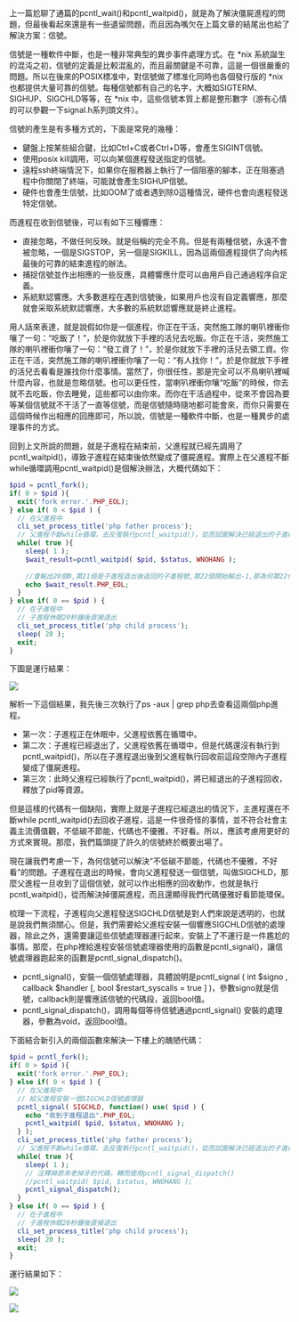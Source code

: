 上一篇尬聊了通篇的pcntl_wait()和pcntl_waitpid()，就是為了解決僵屍進程的問題，但最後看起來還是有一些遺留問題，而且因為嘴欠在上篇文章的結尾出也給了解決方案：信號。

信號是一種軟件中斷，也是一種非常典型的異步事件處理方式。在 *nix 系統誕生的混沌之初，信號的定義是比較混亂的，而且最關鍵是不可靠，這是一個很嚴重的問題。所以在後來的POSIX標准中，對信號做了標准化同時也各個發行版的 *nix 也都提供大量可靠的信號。每種信號都有自己的名字，大概如SIGTERM、SIGHUP、SIGCHLD等等，在 *nix 中，這些信號本質上都是整形數字（游有心情的可以參觀一下signal.h系列頭文件）。

信號的產生是有多種方式的，下面是常見的幾種：
- 鍵盤上按某些組合鍵，比如Ctrl+C或者Ctrl+D等，會產生SIGINT信號。
- 使用posix kill調用，可以向某個進程發送指定的信號。
- 遠程ssh終端情況下，如果你在服務器上執行了一個阻塞的腳本，正在阻塞過程中你關閉了終端，可能就會產生SIGHUP信號。
- 硬件也會產生信號，比如OOM了或者遇到除0這種情況，硬件也會向進程發送特定信號。

而進程在收到信號後，可以有如下三種響應：
- 直接忽略，不做任何反映。就是俗稱的完全不鳥。但是有兩種信號，永遠不會被忽略，一個是SIGSTOP，另一個是SIGKILL，因為這兩個進程提供了向內核最後的可靠的結束進程的辦法。
- 捕捉信號並作出相應的一些反應，具體響應什麼可以由用戶自己通過程序自定義。
- 系統默認響應。大多數進程在遇到信號後，如果用戶也沒有自定義響應，那麼就會采取系統默認響應，大多數的系統默認響應就是終止進程。

用人話來表達，就是說假如你是一個進程，你正在干活，突然施工隊的喇叭裡衝你嚷了一句：“吃飯了！”，於是你就放下手裡的活兒去吃飯。你正在干活，突然施工隊的喇叭裡衝你嚷了一句：“發工資了！”，於是你就放下手裡的活兒去領工資。你正在干活，突然施工隊的喇叭裡衝你嚷了一句：“有人找你！”，於是你就放下手裡的活兒去看看是誰找你什麼事情。當然了，你很任性，那是完全可以不鳥喇叭裡喊什麼內容，也就是忽略信號。也可以更任性，當喇叭裡衝你嚷“吃飯”的時候，你去就不去吃飯，你去睡覺，這些都可以由你來。而你在干活過程中，從來不會因為要等某個信號就不干活了一直等信號，而是信號隨時隨地都可能會來，而你只需要在這個時候作出相應的回應即可，所以說，信號是一種軟件中斷，也是一種異步的處理事件的方式。

回到上文所說的問題，就是子進程在結束前，父進程就已經先調用了pcntl_waitpid()，導致子進程在結束後依然變成了僵屍進程。實際上在父進程不斷while循環調用pcntl_waitpid()是個解決辦法，大概代碼如下：
```php
$pid = pcntl_fork();
if( 0 > $pid ){
  exit('fork error.'.PHP_EOL);
} else if( 0 < $pid ) {
  // 在父進程中
  cli_set_process_title('php father process');
  // 父進程不斷while循環，去反復執行pcntl_waitpid()，從而試圖解決已經退出的子進程
  while( true ){
    sleep( 1 );
    $wait_result=pcntl_waitpid( $pid, $status, WNOHANG );
    
    //會輸出20個0,第21個是子進程退出後返回的子進程號,第22個開始輸出-1,那為何第22個開始一直是-1,因為當找不到子進程時,或者錯誤時是返回-1的,而0只代表當前子進程沒有退出
    echo $wait_result.PHP_EOL;
  }
} else if( 0 == $pid ) {
  // 在子進程中
  // 子進程休眠20秒鐘後直接退出
  cli_set_process_title('php child process');
  sleep( 20 );
  exit;
}
```
下圖是運行結果：
<br>

![](http://static.ti-node.com/6379568984051679233)

解析一下這個結果，我先後三次執行了ps -aux | grep php去查看這兩個php進程。
- 第一次：子進程正在休眠中，父進程依舊在循環中。
- 第二次：子進程已經退出了，父進程依舊在循環中，但是代碼還沒有執行到pcntl_waitpid()，所以在子進程退出後到父進程執行回收前這段空隙內子進程變成了僵屍進程。
- 第三次：此時父進程已經執行了pcntl_waitpid()，將已經退出的子進程回收，釋放了pid等資源。

但是這樣的代碼有一個缺陷，實際上就是子進程已經退出的情況下，主進程還在不斷while pcntl_waitpid()去回收子進程，這是一件很奇怪的事情，並不符合社會主義主流價值觀，不低碳不節能，代碼也不優雅，不好看。所以，應該考慮用更好的方式來實現。那麼，我們篇頭提了許久的信號終於概要出場了。

現在讓我們考慮一下，為何信號可以解決“不低碳不節能，代碼也不優雅，不好看”的問題。子進程在退出的時候，會向父進程發送一個信號，叫做SIGCHLD，那麼父進程一旦收到了這個信號，就可以作出相應的回收動作，也就是執行pcntl_waitpid()，從而解決掉僵屍進程，而且還顯得我們代碼優雅好看節能環保。

梳理一下流程，子進程向父進程發送SIGCHLD信號是對人們來說是透明的，也就是說我們無須關心。但是，我們需要給父進程安裝一個響應SIGCHLD信號的處理器，除此之外，還需要讓這些信號處理器運行起來，安裝上了不運行是一件尷尬的事情。那麼，在php裡給進程安裝信號處理器使用的函數是pcntl_signal()，讓信號處理器跑起來的函數是pcntl_signal_dispatch()。
- pcntl_signal()，安裝一個信號處理器，具體說明是pcntl_signal ( int $signo , callback $handler [, bool $restart_syscalls = true ] )，參數signo就是信號，callback則是響應該信號的代碼段，返回bool值。
- pcntl_signal_dispatch()，調用每個等待信號通過pcntl_signal() 安裝的處理器，參數為void，返回bool值。

下面結合新引入的兩個函數來解決一下樓上的醜陋代碼：
```php
$pid = pcntl_fork();
if( 0 > $pid ){
  exit('fork error.'.PHP_EOL);
} else if( 0 < $pid ) {
  // 在父進程中
  // 給父進程安裝一個SIGCHLD信號處理器
  pcntl_signal( SIGCHLD, function() use( $pid ) {
    echo "收到子進程退出".PHP_EOL;
	pcntl_waitpid( $pid, $status, WNOHANG );
  } );
  cli_set_process_title('php father process');
  // 父進程不斷while循環，去反復執行pcntl_waitpid()，從而試圖解決已經退出的子進程
  while( true ){
    sleep( 1 );
	// 注釋掉原來老掉牙的代碼，轉而使用pcntl_signal_dispatch()
    //pcntl_waitpid( $pid, $status, WNOHANG );
	pcntl_signal_dispatch();
  }
} else if( 0 == $pid ) {
  // 在子進程中
  // 子進程休眠20秒鐘後直接退出
  cli_set_process_title('php child process');
  sleep( 20 );
  exit;
}
```
運行結果如下：


![](http://static.ti-node.com/6379579752918810624)
<br>

![](http://static.ti-node.com/6379579817108439041)
<br>

